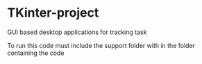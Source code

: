 # TKinter-project
GUI based desktop applications for tracking task

To run this code must include the support folder with in the folder containing the code
